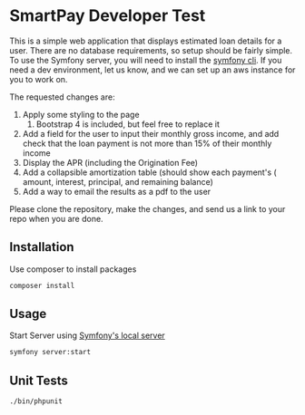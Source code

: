 # SmartPay Developer Test

This is a simple web application that displays estimated loan details for a user.  There are no database requirements, so setup should be fairly simple.  To use the Symfony server, you will need to install the [symfony cli](https://symfony.com/download).
If you need a dev environment, let us know, and we can set up an aws instance for you to work on.

The requested changes are:

1. Apply some styling to the page
	1. Bootstrap 4 is included, but feel free to replace it
2. Add a field for the user to input their monthly gross income, and add check that the loan payment is not more than 15% of their monthly income
3. Display the APR (including the Origination Fee)
4. Add a collapsible amortization table (should show each payment's ( amount, interest, principal, and remaining balance)
5. Add a way to email the results as a pdf to the user

Please clone the repository, make the changes, and send us a link to your repo when you are done.

## Installation

Use composer to install packages

```bash
composer install
```

## Usage

Start Server using [Symfony's local server](https://symfony.com/doc/current/setup/symfony_server.html)

```bash
symfony server:start
```



## Unit Tests
```bash
./bin/phpunit
```
